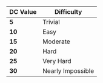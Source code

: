 | DC Value | Difficulty        |
| -------- | ----------------- |
| **5**    | Trivial           |
| **10**   | Easy              |
| **15**   | Moderate          |
| **20**   | Hard              |
| **25**   | Very Hard         |
| **30**   | Nearly Impossible |